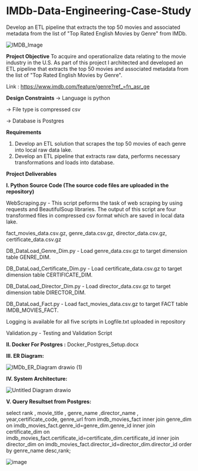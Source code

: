 # IMDb-Data-Engineering-Case-Study
Develop an ETL pipeline that extracts the top 50 movies and associated metadata from the list of "Top Rated English Movies by Genre" from IMDb.

![IMDB_Image](https://user-images.githubusercontent.com/75573079/143353712-7a045a8e-af12-4888-a88d-394e9278f2e2.jpg)

**Project Objective**
To acquire and operationalize data relating to the movie industry in the U.S.
As part of this project I architected and developed an ETL pipeline that extracts the top 50 movies and
associated metadata from the list of "Top Rated English Movies by Genre".

Link : https://www.imdb.com/feature/genre?ref_=fn_asr_ge

**Design Constraints**
-> Language is python

-> File type is compressed csv

-> Database is Postgres

**Requirements**
1. Develop an ETL solution that scrapes the top 50 movies of each genre into local raw data lake.
2. Develop an ETL pipeline that extracts raw data, performs necessary transformations and loads into
database.

**Project Deliverables**

**I. Python Source Code (The source code files are uploaded in the repository)**

   WebScraping.py - This script peforms the task of web scraping  by using requests and BeautifulSoup libraries.
   The output of this script are four transformed files in compressed csv format which are saved in local data lake.
   
   fact_movies_data.csv.gz, 
   genre_data.csv.gz, 
   director_data.csv.gz, 
   certificate_data.csv.gz
   
   DB_DataLoad_Genre_Dim.py - Load genre_data.csv.gz to target dimension table GENRE_DIM.
   
   DB_DataLoad_Certificate_Dim.py - Load certificate_data.csv.gz to target dimension table CERTIFICATE_DIM.
   
   DB_DataLoad_Director_Dim.py - Load director_data.csv.gz to target dimension table DIRECTOR_DIM.
   
   DB_DataLoad_Fact.py - Load fact_movies_data.csv.gz to target FACT table IMDB_MOVIES_FACT.
   
   Logging is available for all five scripts in Logfile.txt uploaded in repository
  
   Validation.py - Testing and Validation Script
  
**II. Docker For Postgres :**
Docker_Postgres_Setup.docx
  
**III. ER Diagram:**
  
  ![IMDb_ER_Diagram drawio (1)](https://user-images.githubusercontent.com/75573079/143365498-08deb780-c664-4437-b95b-f4027b76f203.png)

**IV. System Architecture:**
  
  ![Untitled Diagram drawio](https://user-images.githubusercontent.com/75573079/143365567-b06d82c8-7d99-4731-bd0e-eab34990998b.png)

 **V. Query Resultset from Postgres:**
   
select rank , movie_title , genre_name ,director_name , year,certificate_code, genre_url
from imdb_movies_fact  inner join genre_dim on imdb_movies_fact.genre_id=genre_dim.genre_id
inner join certificate_dim on imdb_movies_fact.certificate_id=certificate_dim.certificate_id
inner join director_dim on imdb_movies_fact.director_id=director_dim.director_id
order by  genre_name desc,rank;

   
   
 ![image](https://user-images.githubusercontent.com/75573079/143441597-ccf6249d-0450-47be-bf6c-4dd90b2f3cc4.png)

  
  



